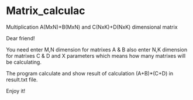 # Matrix_calculac

Multiplication   A(MxN)+B(MxN) and C(NxK)+D(NxK) dimensional matrix

Dear friend!

You need enter M,N dimension for matrixes A & B
also enter N,K dimension for matrixes C & D
and X parameters  which means how many matrixes will  be calculating.

The program calculate  and show result of calculation (A+B)*(C+D) in result.txt file.

Enjoy it!
